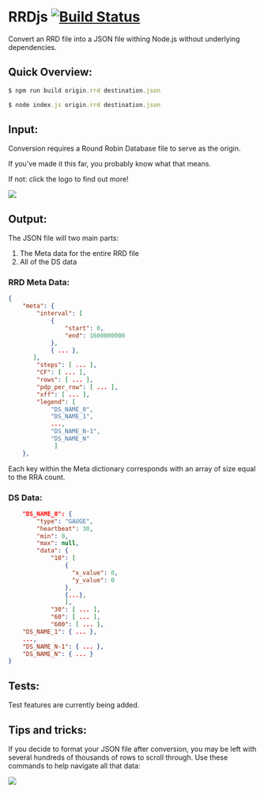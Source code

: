 # RRDjs [![Build Status](https://travis-ci.org/WernerBlake/RRDjs.svg?branch=master)](https://travis-ci.org/WernerBlake/RRDjs)

Convert an RRD file into a JSON file withing Node.js without underlying dependencies.

## Quick Overview:

```js
$ npm run build origin.rrd destination.json
```
```js
$ node index.js origin.rrd destination.json
```

## Input:
Conversion requires a Round Robin Database file to serve as the origin.

If you've made it this far, you probably know what that means.

If not: click the logo to find out more!

<a href="https://oss.oetiker.ch/rrdtool/" target="_blank">
<img src=https://www.phparch.com/wp-content/uploads/2011/02/rrdtool-3dlogo-e1298487072986-150x66.png />
</a>

## Output:
The JSON file will two main parts:
1. The Meta data for the entire RRD file
2. All of the DS data
### RRD Meta Data:

```JSON
{
    "meta": {
        "interval": [ 
            {
                "start": 0,
                "end": 1600000000
            },
            { ... },
       ],
        "steps": [ ... ],
        "CF": [ ... ],
        "rows": [ ... ],
        "pdp_per_row": [ ... ],
        "xff": [ ... ],
        "legend": [ 
            "DS_NAME_0",
            "DS_NAME_1",
            ...,
            "DS_NAME_N-1",
            "DS_NAME_N"
             ]
    },
```
Each key within the Meta dictionary corresponds with an array of size equal to the RRA count.

### DS Data:
```JSON
    "DS_NAME_0": {
        "type": "GAUGE",
        "heartbeat": 30,
        "min": 0,
        "max": null,
        "data": {
            "10": [ 
                {
                  "x_value": 0,
                  "y_value": 0
                },
                {...},
                ],
            "30": [ ... ],
            "60": [ ... ],
            "600": [ ... ],
    "DS_NAME_1": { ... },
    ...,
    "DS_NAME_N-1": { ... },
    "DS_NAME_N": { ... }
}
```

## Tests:
Test features are currently being added.

## Tips and tricks:
If you decide to format your JSON file after conversion, you may be left with several hundreds of thousands of rows to scroll through.
Use these commands to help navigate all that data:

<img src=https://cdn.discordapp.com/attachments/792603226741538816/806126002450858014/unknown.png />

